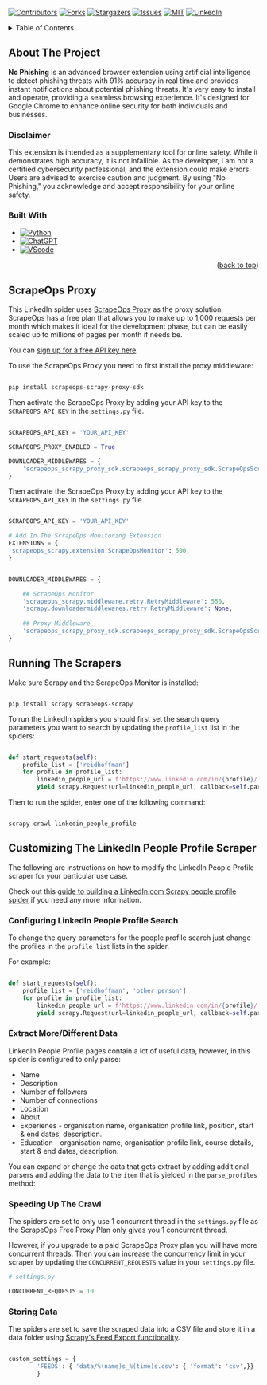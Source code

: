 <!-- Improved compatibility of back to top link: See: https://github.com/othneildrew/Best-README-Template/pull/73 -->
<a name="readme-top"></a>

[![Contributors][contributors-shield]][contributors-url]
[![Forks][forks-shield]][forks-url]
[![Stargazers][stars-shield]][stars-url]
[![Issues][issues-shield]][issues-url]
[![MIT][license-shield]][license-url]
[![LinkedIn][linkedin-shield]][linkedin-url]



<!-- TABLE OF CONTENTS -->
<details>
  <summary>Table of Contents</summary>
  <ol>
    <li>
      <a href="#about-the-project">About The Project</a>
      <ul>
        <li><a href="#disclaimer">❗ Disclaimer ❗</a></li>
        <li><a href="#built-with">Built With</a></li>
      </ul>
    </li>
    <li>
      <a href="#getting-started">Getting Started</a>
    </li>
    <li><a href="#roadmap">Roadmap</a></li>
    <li><a href="#contributing">Contributing</a></li>
  </ol>
</details>

<!-- ABOUT THE PROJECT -->
## About The Project

**No Phishing** is an advanced browser extension using artificial intelligence to detect phishing threats with 91% accuracy in real time and provides instant notifications about potential phishing threats. It's very easy to install and operate, providing a seamless browsing experience. It's designed for Google Chrome to enhance online security for both individuals and businesses.

### Disclaimer
This extension is intended as a supplementary tool for online safety. While it demonstrates high accuracy, it is not infallible. As the developer, I am not a certified cybersecurity professional, and the extension could make errors. Users are advised to exercise caution and judgment. By using "No Phishing," you acknowledge and accept responsibility for your online safety.

### Built With

* [![Python](https://img.shields.io/badge/Python-FFD43B?style=for-the-badge&logo=python&logoColor=blue)](https://www.python.org)
* [![ChatGPT](	https://img.shields.io/badge/ChatGPT-74aa9c?style=for-the-badge&logo=openai&logoColor=white)](https://openai.com/product)
* [![VScode](https://img.shields.io/badge/VSCode-0078D4?style=for-the-badge&logo=visual%20studio%20code&logoColor=white)](https://code.visualstudio.com/)

<p align="right">(<a href="#readme-top">back to top</a>)</p>


## ScrapeOps Proxy
This LinkedIn spider uses [ScrapeOps Proxy](https://scrapeops.io/proxy-aggregator/) as the proxy solution. ScrapeOps has a free plan that allows you to make up to 1,000 requests per month which makes it ideal for the development phase, but can be easily scaled up to millions of pages per month if needs be.

You can [sign up for a free API key here](https://scrapeops.io/app/register/main).

To use the ScrapeOps Proxy you need to first install the proxy middleware:

```python

pip install scrapeops-scrapy-proxy-sdk

```

Then activate the ScrapeOps Proxy by adding your API key to the `SCRAPEOPS_API_KEY` in the ``settings.py`` file.

```python

SCRAPEOPS_API_KEY = 'YOUR_API_KEY'

SCRAPEOPS_PROXY_ENABLED = True

DOWNLOADER_MIDDLEWARES = {
    'scrapeops_scrapy_proxy_sdk.scrapeops_scrapy_proxy_sdk.ScrapeOpsScrapyProxySdk': 725,
}

```

Then activate the ScrapeOps Proxy by adding your API key to the `SCRAPEOPS_API_KEY` in the ``settings.py`` file.

```python

SCRAPEOPS_API_KEY = 'YOUR_API_KEY'

# Add In The ScrapeOps Monitoring Extension
EXTENSIONS = {
'scrapeops_scrapy.extension.ScrapeOpsMonitor': 500, 
}


DOWNLOADER_MIDDLEWARES = {

    ## ScrapeOps Monitor
    'scrapeops_scrapy.middleware.retry.RetryMiddleware': 550,
    'scrapy.downloadermiddlewares.retry.RetryMiddleware': None,
    
    ## Proxy Middleware
    'scrapeops_scrapy_proxy_sdk.scrapeops_scrapy_proxy_sdk.ScrapeOpsScrapyProxySdk': 725,
}

```

## Running The Scrapers
Make sure Scrapy and the ScrapeOps Monitor is installed:

```

pip install scrapy scrapeops-scrapy

```

To run the LinkedIn spiders you should first set the search query parameters you want to search by updating the `profile_list` list in the spiders:

```python

def start_requests(self):
    profile_list = ['reidhoffman']
    for profile in profile_list:
        linkedin_people_url = f'https://www.linkedin.com/in/{profile}/' 
        yield scrapy.Request(url=linkedin_people_url, callback=self.parse_profile, meta={'profile': profile, 'linkedin_url': linkedin_people_url})


```

Then to run the spider, enter one of the following command:

```

scrapy crawl linkedin_people_profile

```


## Customizing The LinkedIn People Profile Scraper
The following are instructions on how to modify the LinkedIn People Profile scraper for your particular use case.

Check out this [guide to building a LinkedIn.com Scrapy people profile spider](https://scrapeops.io/python-scrapy-playbook/python-scrapy-linkedin-people-scraper//) if you need any more information.

### Configuring LinkedIn People Profile Search
To change the query parameters for the people profile search just change the profiles in the `profile_list` lists in the spider.

For example:

```python

def start_requests(self):
    profile_list = ['reidhoffman', 'other_person']
    for profile in profile_list:
        linkedin_people_url = f'https://www.linkedin.com/in/{profile}/' 
        yield scrapy.Request(url=linkedin_people_url, callback=self.parse_profile, meta={'profile': profile, 'linkedin_url': linkedin_people_url})

```

### Extract More/Different Data
LinkedIn People Profile pages contain a lot of useful data, however, in this spider is configured to only parse:

- Name
- Description
- Number of followers
- Number of connections
- Location
- About
- Experienes - organisation name, organisation profile link, position, start & end dates, description.
- Education - organisation name, organisation profile link, course details, start & end dates, description.

You can expand or change the data that gets extract by adding additional parsers and adding the data to the `item` that is yielded in the `parse_profiles` method:


### Speeding Up The Crawl
The spiders are set to only use 1 concurrent thread in the ``settings.py`` file as the ScrapeOps Free Proxy Plan only gives you 1 concurrent thread.

However, if you upgrade to a paid ScrapeOps Proxy plan you will have more concurrent threads. Then you can increase the concurrency limit in your scraper by updating the `CONCURRENT_REQUESTS` value in your ``settings.py`` file.

```python
# settings.py

CONCURRENT_REQUESTS = 10

```

### Storing Data
The spiders are set to save the scraped data into a CSV file and store it in a data folder using [Scrapy's Feed Export functionality](https://docs.scrapy.org/en/latest/topics/feed-exports.html).

```python

custom_settings = {
        'FEEDS': { 'data/%(name)s_%(time)s.csv': { 'format': 'csv',}}
        }

```


<!-- MARKDOWN LINKS & IMAGES -->
<!-- https://www.markdownguide.org/basic-syntax/#reference-style-links -->
[contributors-shield]: https://img.shields.io/github/contributors/cprite/cover-letter-builder.svg?style=for-the-badge
[contributors-url]: https://github.com/cprite/cover-letter-builder/graphs/contributors
[forks-shield]: https://img.shields.io/github/forks/cprite/cover-letter-builder.svg?style=for-the-badge
[forks-url]: https://github.com/cprite/cover-letter-builder/network/members
[stars-shield]: https://img.shields.io/github/stars/cprite/cover-letter-builder.svg?style=for-the-badge
[stars-url]: https://github.com/cprite/cover-letter-builder/stargazers
[issues-shield]: https://img.shields.io/github/issues/cprite/cover-letter-builder.svg?style=for-the-badge
[issues-url]: https://github.com/cprite/cover-letter-builder/issues
[license-shield]: https://img.shields.io/github/license/cprite/cover-letter-builder.svg?style=for-the-badge
[license-url]: https://github.com/cprite/cover-letter-builder/blob/master/LICENSE.md
[linkedin-shield]: https://img.shields.io/badge/-LinkedIn-black.svg?style=for-the-badge&logo=linkedin&colorB=555
[linkedin-url]: https://linkedin.com/in/niknmirosh
